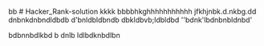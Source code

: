 bb # Hacker_Rank-solution
kkkk
bbbbhkghhhhhhhhhhh
jfkhjnbk.d.nkbg.dd
dnbnkdnbndldbdb
d'bnldbldbndb
dbkldbvb;ldbldbd
''bdnk'lbdnbnbldnbd'

bdbnnbdlkbd
b
dnlb
ldlbdknbdlbn

